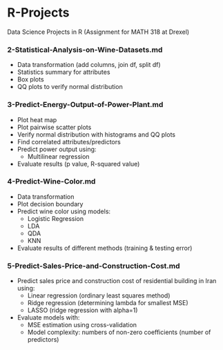 # R-Projects
Data Science Projects in R (Assignment for MATH 318 at Drexel)

### **2-Statistical-Analysis-on-Wine-Datasets.md**
- Data transformation (add columns, join df, split df)
- Statistics summary for attributes
- Box plots
- QQ plots to verify normal distribution

### **3-Predict-Energy-Output-of-Power-Plant.md**
- Plot heat map
- Plot pairwise scatter plots
- Verify normal distribution with histograms and QQ plots
- Find correlated attributes/predictors
- Predict power output using:
  - Multilinear regression
- Evaluate results (p value, R-squared value)

### **4-Predict-Wine-Color.md**
- Data transformation
- Plot decision boundary
- Predict wine color using models:
  - Logistic Regression
  - LDA
  - QDA
  - KNN
- Evaluate results of different methods (training & testing error)

### **5-Predict-Sales-Price-and-Construction-Cost.md**
- Predict sales price and construction cost of residential building in Iran using:
  - Linear regression (ordinary least squares method)
  - Ridge regression (determining lambda for smallest MSE)
  - LASSO (ridge regression with alpha=1)
- Evaluate models with:
  - MSE estimation using cross-validation
  - Model complexity: numbers of non-zero coefficients (number of predictors)

